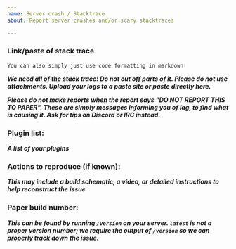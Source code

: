 ```yaml
---
name: Server crash / Stacktrace
about: Report server crashes and/or scary stacktraces

---
```


### Link/paste of stack trace

    You can also simply just use code formatting in markdown!

___We need all of the stack trace! Do not cut off parts of it. Please do not use attachments. Upload your logs to a paste site or paste directly here.___

___Please do not make reports when the report says "DO NOT REPORT THIS TO PAPER". These are simply messages informing you of lag, to find what is causing it. Ask for tips on Discord or IRC instead.___

### Plugin list:
___A list of your plugins___

### Actions to reproduce (if known):
___This may include a build schematic, a video, or detailed instructions to help reconstruct the issue___

### Paper build number:
___This can be found by running `/version` on your server. `latest` is not a proper version number; we require the output of `/version` so we can properly track down the issue.___
